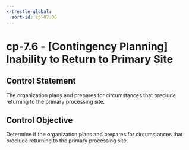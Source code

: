 ```yaml
---
x-trestle-global:
  sort-id: cp-07.06
---
```


# cp-7.6 - \[Contingency Planning\] Inability to Return to Primary Site

## Control Statement

The organization plans and prepares for circumstances that preclude returning to the primary processing site.

## Control Objective

Determine if the organization plans and prepares for circumstances that preclude returning to the primary processing site.
